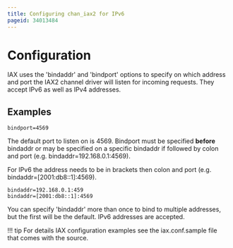 ```yaml
---
title: Configuring chan_iax2 for IPv6
pageid: 34013484
---
```


Configuration
=============

IAX uses the 'bindaddr' and 'bindport' options to specify on which address and port the IAX2 channel driver will listen for incoming requests. They accept IPv6 as well as IPv4 addresses.

Examples
--------

```
bindport=4569

```

The default port to listen on is 4569. Bindport must be specified **before** bindaddr or may be specified on a specific bindaddr if followed by colon and port (e.g. bindaddr=192.168.0.1:4569).

For IPv6 the address needs to be in brackets then colon and port (e.g. bindaddr=[2001:db8::1]:4569).

```
bindaddr=192.168.0.1:459
bindaddr=[2001:db8::1]:4569

```

You can specify 'bindaddr' more than once to bind to multiple addresses, but the first will be the default. IPv6 addresses are accepted.






!!! tip 
    For details IAX configuration examples see the iax.conf.sample file that comes with the source.

      
[//]: # (end-tip)



